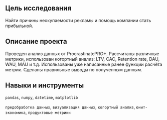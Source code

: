 ## Цель исследования

Найти причины неокупаемости рекламы и помощь компании стать прибыльной.

## Описание проекта

Проведен анализ данных от ProcrastinatePRO+.
Рассчитаны различные метрики, использован когортный анализ: LTV, CAC, Retention rate, DAU, WAU, MAU и т.д. Использованы уже написанные ранее функции расчёта метрик. Сделаны правильные выводы по полученным данным.

## Навыки и инструменты

`pandas`, `numpy`, `datetime`, `matplotlib`

`предобработка данных`, `визуализация данных`, `когортный анализ`, `юнит-экономика`, `продуктовые метрики`
